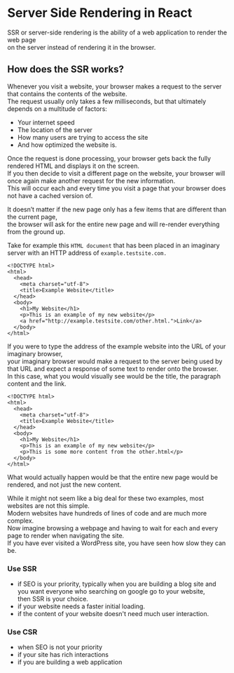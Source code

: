 # Server Side Rendering in React

SSR or server-side rendering is the ability of a web application to render the web page  
on the server instead of rendering it in the browser.

## How does the SSR works?

Whenever you visit a website, your browser makes a request to the server that contains the contents of the website.  
The request usually only takes a few milliseconds, but that ultimately depends on a multitude of factors:  
- Your internet speed  
- The location of the server  
- How many users are trying to access the site  
- And how optimized the website is.

Once the request is done processing, your browser gets back the fully rendered HTML and displays it on the screen.  
If you then decide to visit a different page on the website, your browser will once again make another request for the new information.  
This will occur each and every time you visit a page that your browser does not have a cached version of.  

It doesn’t matter if the new page only has a few items that are different than the current page,  
the browser will ask for the entire new page and will re-render everything from the ground up.  

Take for example this `HTML document` that has been placed in an imaginary server with an HTTP address of `example.testsite.com.`
```
<!DOCTYPE html>
<html>
  <head>
    <meta charset="utf-8">
    <title>Example Website</title>
  </head>
  <body>
    <h1>My Website</h1>
    <p>This is an example of my new website</p>
    <a href="http://example.testsite.com/other.html.">Link</a>
  </body>
</html>
```

If you were to type the address of the example website into the URL of your imaginary browser,  
your imaginary browser would make a request to the server being used by that URL and expect a response of some text to render onto the browser.  
In this case, what you would visually see would be the title, the paragraph content and the link.  
```
<!DOCTYPE html>
<html>
  <head>
    <meta charset="utf-8">
    <title>Example Website</title>
  </head>
  <body>
    <h1>My Website</h1>
    <p>This is an example of my new website</p>
    <p>This is some more content from the other.html</p>
  </body>
</html>
```
What would actually happen would be that the entire new page would be rendered, and not just the new content.

While it might not seem like a big deal for these two examples, most websites are not this simple.  
Modern websites have hundreds of lines of code and are much more complex.  
Now imagine browsing a webpage and having to wait for each and every page to render when navigating the site.  
If you have ever visited a WordPress site, you have seen how slow they can be.  

### Use SSR
- if SEO is your priority, typically when you are building a blog site and you want everyone who searching on google go to your website,  
  then SSR is your choice.
- if your website needs a faster initial loading.  
- if the content of your website doesn't need much user interaction.  

### Use CSR
- when SEO is not your priority
- if your site has rich interactions  
- if you are building a web application
